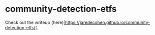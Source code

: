 # community-detection-etfs

Check out the writeup (here)[https://jaredecohen.github.io/community-detection-etfs/].
